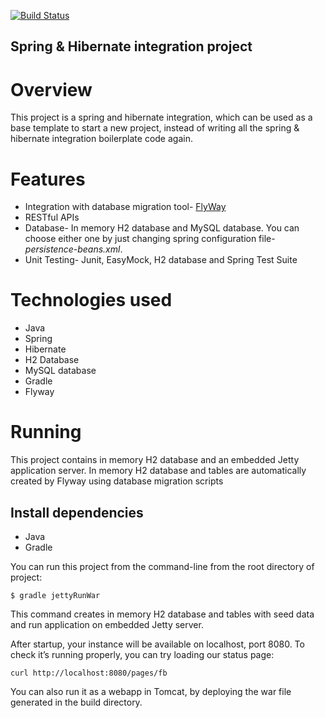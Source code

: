 [![Build Status](https://travis-ci.org/varunhooda/spring-hibernate-integration.svg)](https://travis-ci.org/varunhooda/spring-hibernate-integration)

## Spring & Hibernate integration project

# Overview
This project is a spring and hibernate integration, which can be used as a base template to start a new project, instead of writing 
all the spring & hibernate integration boilerplate code again.

# Features

- Integration with database migration tool- [FlyWay](http://flywaydb.org/)
- RESTful APIs
- Database- In memory H2 database and MySQL database. You can choose either one by just changing spring configuration file- *persistence-beans.xml*.
- Unit Testing- Junit, EasyMock, H2 database and Spring Test Suite

# Technologies used
 - Java
 - Spring
 - Hibernate
 - H2 Database
 - MySQL database
 - Gradle
 - Flyway

# Running
This project contains in memory H2 database and an embedded Jetty application server. In memory H2 database and tables are automatically 
created by Flyway using database migration scripts 

## Install dependencies
 - Java
 - Gradle
 
 
 You can run this project from the command-line from the root directory of project:
 
 ```
 $ gradle jettyRunWar 
 ```
 
This command creates in memory H2 database and tables with seed data and run application on embedded Jetty server.


After startup, your instance will be available on localhost, port 8080. To check it’s running properly, you can try loading our status page:

```
curl http://localhost:8080/pages/fb
```

You can also run it as a webapp in Tomcat, by deploying the war file generated in the build directory.



